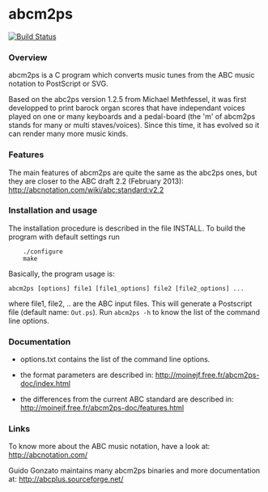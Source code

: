 # abcm2ps

[![Build Status](https://travis-ci.org/leesavide/abcm2ps.svg?branch=master)](https://travis-ci.org/leesavide/abcm2ps)

### Overview

abcm2ps is a C program which converts music tunes from the ABC music notation
to PostScript or SVG.

Based on the abc2ps version 1.2.5 from Michael Methfessel,
it was first developped to print barock organ scores that have independant
voices played on one or many keyboards and a pedal-board
(the 'm' of abcm2ps stands for many or multi staves/voices).
Since this time, it has evolved so it can render many more music kinds.

### Features

The main features of abcm2ps are quite the same as the abc2ps ones,
but they are closer to the ABC draft 2.2 (February 2013):
    http://abcnotation.com/wiki/abc:standard:v2.2

### Installation and usage

The installation procedure is described in the file INSTALL.
To build the program with default settings run

```
    ./configure
    make
```

Basically, the program usage is:

    abcm2ps [options] file1 [file1_options] file2 [file2_options] ...

where file1, file2, .. are the ABC input files.
This will generate a Postscript file (default name: `Out.ps`).
Run `abcm2ps -h` to know the list of the command line options.

### Documentation

- options.txt contains the list of the command line options.

- the format parameters are described in:
    http://moinejf.free.fr/abcm2ps-doc/index.html

- the differences from the current ABC standard are described in:
    http://moinejf.free.fr/abcm2ps-doc/features.html

### Links

To know more about the ABC music notation, have a look at:
    http://abcnotation.com/

Guido Gonzato maintains many abcm2ps binaries and more documentation at:
    http://abcplus.sourceforge.net/

